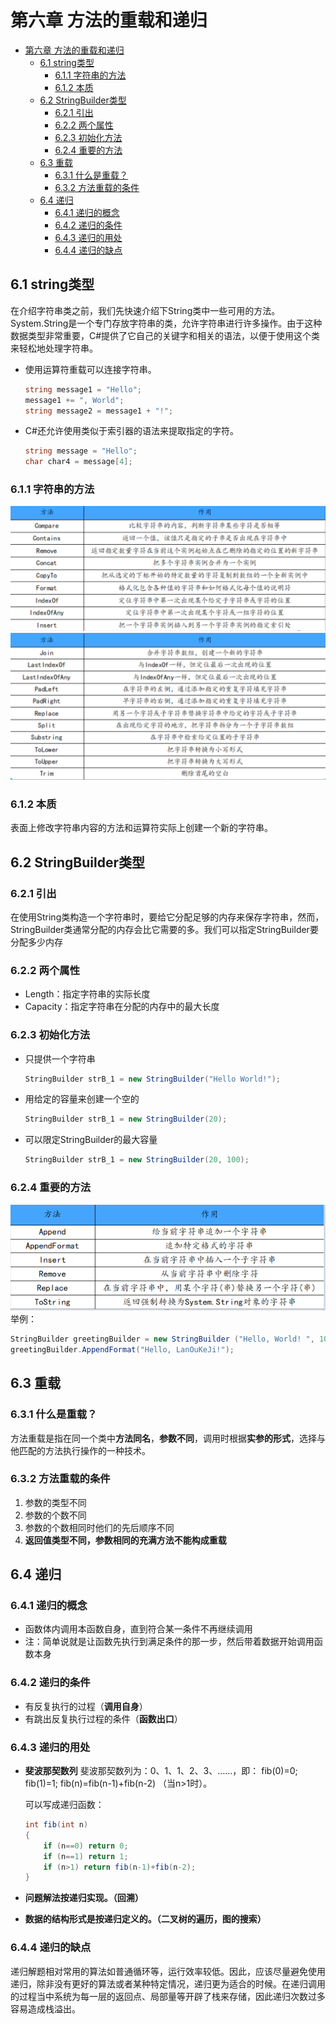 # 第六章 方法的重载和递归
- [第六章 方法的重载和递归](#第六章-方法的重载和递归)
  - [6.1 string类型](#61-string类型)
    - [6.1.1 字符串的方法](#611-字符串的方法)
    - [6.1.2 本质](#612-本质)
  - [6.2 StringBuilder类型](#62-stringbuilder类型)
    - [6.2.1 引出](#621-引出)
    - [6.2.2 两个属性](#622-两个属性)
    - [6.2.3 初始化方法](#623-初始化方法)
    - [6.2.4 重要的方法](#624-重要的方法)
  - [6.3 重载](#63-重载)
    - [6.3.1 什么是重载？](#631-什么是重载)
    - [6.3.2 方法重载的条件](#632-方法重载的条件)
  - [6.4 递归](#64-递归)
    - [6.4.1 递归的概念](#641-递归的概念)
    - [6.4.2 递归的条件](#642-递归的条件)
    - [6.4.3 递归的用处](#643-递归的用处)
    - [6.4.4 递归的缺点](#644-递归的缺点)

## 6.1 string类型
在介绍字符串类之前，我们先快速介绍下String类中一些可用的方法。System.String是一个专门存放字符串的类，允许字符串进行许多操作。由于这种数据类型非常重要，C#提供了它自己的关键字和相关的语法，以便于使用这个类来轻松地处理字符串。
* 使用运算符重载可以连接字符串。
    ```cs
    string message1 = "Hello";
    message1 += ", World";
    string message2 = message1 + "!";
    ```
* C#还允许使用类似于索引器的语法来提取指定的字符。
    ```cs
    string message = "Hello";
    char char4 = message[4];
    ```
### 6.1.1 字符串的方法
![](images/6-1-字符串方法.png)
![](images/6-2-字符串方法.png)
### 6.1.2 本质
表面上修改字符串内容的方法和运算符实际上创建一个新的字符串。

## 6.2 StringBuilder类型
### 6.2.1 引出
在使用String类构造一个字符串时，要给它分配足够的内存来保存字符串，然而，StringBuilder类通常分配的内存会比它需要的多。我们可以指定StringBuilder要分配多少内存
### 6.2.2 两个属性
* Length：指定字符串的实际长度
* Capacity：指定字符串在分配的内存中的最大长度
### 6.2.3 初始化方法
* 只提供一个字符串
    ```cs
    StringBuilder strB_1 = new StringBuilder("Hello World!");
    ```
* 用给定的容量来创建一个空的
    ```cs
    StringBuilder strB_1 = new StringBuilder(20);
    ```
* 可以限定StringBuilder的最大容量
    ```cs
    StringBuilder strB_1 = new StringBuilder(20, 100);
    ```
### 6.2.4 重要的方法
![](images/6-3-StringBuilder方法.png)
举例：
```cs
StringBuilder greetingBuilder = new StringBuilder ("Hello, World! ", 100);
greetingBuilder.AppendFormat("Hello, LanOuKeJi!");
```

## 6.3 重载
### 6.3.1 什么是重载？
方法重载是指在同一个类中**方法同名**，**参数不同**，调用时根据**实参的形式**，选择与他匹配的方法执行操作的一种技术。
### 6.3.2 方法重载的条件
1. 参数的类型不同
2. 参数的个数不同
3. 参数的个数相同时他们的先后顺序不同
4. **返回值类型不同，参数相同的充满方法不能构成重载**

## 6.4 递归
### 6.4.1 递归的概念
* 函数体内调用本函数自身，直到符合某一条件不再继续调用
* 注：简单说就是让函数先执行到满足条件的那一步，然后带着数据开始调用函数本身
### 6.4.2 递归的条件
* 有反复执行的过程（**调用自身**）
* 有跳出反复执行过程的条件（**函数出口**）
### 6.4.3 递归的用处
* **斐波那契数列**
    斐波那契数列为：0、1、1、2、3、……，即： 
    fib(0)=0; 
    fib(1)=1; 
    fib(n)=fib(n-1)+fib(n-2) （当n>1时）。 

    可以写成递归函数：
    ```cs
    int fib(int n) 
    { 
        if (n==0) return 0; 
        if (n==1) return 1; 
        if (n>1) return fib(n-1)+fib(n-2); 
    } 
    ```
* **问题解法按递归实现。（回溯）**
* **数据的结构形式是按递归定义的。（二叉树的遍历，图的搜索）**
### 6.4.4 递归的缺点
递归解题相对常用的算法如普通循环等，运行效率较低。因此，应该尽量避免使用递归，除非没有更好的算法或者某种特定情况，递归更为适合的时候。在递归调用的过程当中系统为每一层的返回点、局部量等开辟了栈来存储，因此递归次数过多容易造成栈溢出。